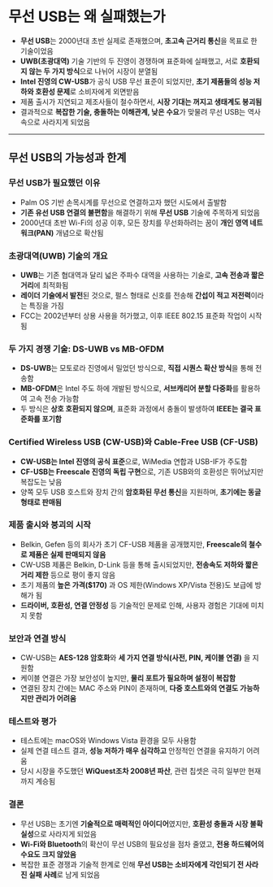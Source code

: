 # 무선 USB는 왜 실패했는가


* **무선 USB**는 2000년대 초반 실제로 존재했으며, **초고속 근거리 통신**을 목표로 한 기술이었음
* **UWB(초광대역)** 기술 기반의 두 진영이 경쟁하며 표준화에 실패했고, 서로 **호환되지 않는 두 가지 방식**으로 나뉘어 시장이 분열됨
* **Intel 진영의 CW-USB**가 공식 USB 무선 표준이 되었지만, **초기 제품들의 성능 저하와 호환성 문제**로 소비자에게 외면받음
* 제품 출시가 지연되고 제조사들이 철수하면서, **시장 기대는 꺼지고 생태계도 붕괴됨**
* 결과적으로 **복잡한 기술, 충돌하는 이해관계, 낮은 수요**가 맞물려 무선 USB는 역사 속으로 사라지게 되었음

---

무선 USB의 가능성과 한계
---------------

### 무선 USB가 필요했던 이유

* Palm OS 기반 손목시계를 무선으로 연결하고자 했던 시도에서 출발함
* **기존 유선 USB 연결의 불편함**을 해결하기 위해 **무선 USB** 기술에 주목하게 되었음
* 2000년대 초반 Wi-Fi의 성공 이후, 모든 장치를 무선화하려는 꿈이 **개인 영역 네트워크(PAN)** 개념으로 확산됨

### 초광대역(UWB) 기술의 개요

* **UWB**는 기존 협대역과 달리 넓은 주파수 대역을 사용하는 기술로, **고속 전송과 짧은 거리**에 최적화됨
* **레이더 기술에서 발전**된 것으로, 펄스 형태로 신호를 전송해 **간섭이 적고 저전력**이라는 특징을 가짐
* FCC는 2002년부터 상용 사용을 허가했고, 이후 IEEE 802.15 표준화 작업이 시작됨

### 두 가지 경쟁 기술: DS-UWB vs MB-OFDM

* **DS-UWB**는 모토로라 진영에서 밀었던 방식으로, **직접 시퀀스 확산 방식**을 통해 전송함
* **MB-OFDM**은 Intel 주도 하에 개발된 방식으로, **서브캐리어 분할 다중화**를 활용하여 고속 전송 가능함
* 두 방식은 **상호 호환되지 않으며**, 표준화 과정에서 충돌이 발생하여 **IEEE는 결국 표준화를 포기함**

### Certified Wireless USB (CW-USB)와 Cable-Free USB (CF-USB)

* **CW-USB는 Intel 진영의 공식 표준**으로, WiMedia 연합과 USB-IF가 주도함
* **CF-USB는 Freescale 진영의 독립 구현**으로, 기존 USB와의 호환성은 뛰어났지만 복잡도는 낮음
* 양쪽 모두 USB 호스트와 장치 간의 **암호화된 무선 통신**을 지원하며, **초기에는 동글 형태로 판매됨**

### 제품 출시와 붕괴의 시작

* Belkin, Gefen 등의 회사가 초기 CF-USB 제품을 공개했지만, **Freescale의 철수로 제품은 실제 판매되지 않음**
* CW-USB 제품은 Belkin, D-Link 등을 통해 출시되었지만, **전송속도 저하와 짧은 거리 제한** 등으로 평이 좋지 않음
* 초기 제품의 **높은 가격($170)** 과 OS 제한(Windows XP/Vista 전용)도 보급에 방해가 됨
* **드라이버, 호환성, 연결 안정성** 등 기술적인 문제로 인해, 사용자 경험은 기대에 미치지 못함

### 보안과 연결 방식

* CW-USB는 **AES-128 암호화**와 **세 가지 연결 방식(사전, PIN, 케이블 연결)** 을 지원함
* 케이블 연결은 가장 보안성이 높지만, **물리 포트가 필요하며 설정이 복잡함**
* 연결된 장치 간에는 MAC 주소와 PIN이 존재하며, **다중 호스트와의 연결도 가능하지만 관리가 어려움**

### 테스트와 평가

* 테스트에는 macOS와 Windows Vista 환경을 모두 사용함
* 실제 연결 테스트 결과, **성능 저하가 매우 심각하고** 안정적인 연결을 유지하기 어려움
* 당시 시장을 주도했던 **WiQuest조차 2008년 파산**, 관련 칩셋은 극히 일부만 현재까지 계승됨

### 결론

* 무선 USB는 초기엔 **기술적으로 매력적인 아이디어**였지만, **호환성 충돌과 시장 불확실성**으로 사라지게 되었음
* **Wi-Fi와 Bluetooth**의 확산이 무선 USB의 필요성을 점차 줄였고, **전용 하드웨어의 수요도 크지 않았음**
* 복잡한 표준 경쟁과 기술적 한계로 인해 **무선 USB는 소비자에게 각인되기 전 사라진 실패 사례**로 남게 되었음

